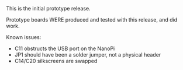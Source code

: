 This is the initial prototype release.

Prototype boards WERE produced and tested with this release, and did work. 

Known issues:
- C11 obstructs the USB port on the NanoPi
- JP1 should have been a solder jumper, not a physical header
- C14/C20 silkscreens are swapped
